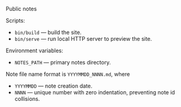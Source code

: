 Public notes

Scripts:

- `bin/build` — build the site.
- `bin/serve` — run local HTTP server to preview the site.

Environment variables:

- `NOTES_PATH` — primary notes directory.

Note file name format is `YYYYMMDD_NNNN.md`, where

- `YYYYMMDD` — note creation date.
- `NNNN` — unique number with zero indentation, preventing note id collisions.
